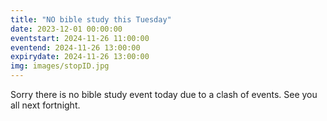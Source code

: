 ```yaml
---
title: "NO bible study this Tuesday"
date: 2023-12-01 00:00:00
eventstart: 2024-11-26 11:00:00
eventend: 2024-11-26 13:00:00
expirydate: 2024-11-26 13:00:00
img: images/stopID.jpg
---
```


Sorry there is no bible study event today due to a clash of events. See you all next fortnight.